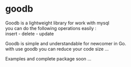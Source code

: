 # goodb
Goodb is a lightweight library for work with mysql<br>
you can do the following operations easily :<br>
insert - delete - update<br>

Goodb is simple and understandable for newcomer in Go.<br>
with use goodb you can reduce your code size ...<br>

Examples and complete package soon ...
